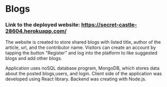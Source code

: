 # Blogs
### Link to the deployed website: https://secret-castle-28604.herokuapp.com/

The website is created to store shared blogs with listed title, author of the article, url, and the contributor name. Visitors can create an account by tapping the button "Register" and log into the platform to like suggested blogs and add other blogs. 

Application uses noSQL database program, MongoDB, which stores data about the posted blogs,users, and login. Client side of the application was developed using React library. Backend was creating with Node.js.
